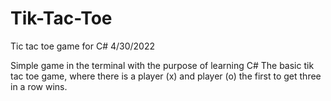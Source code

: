 # Tik-Tac-Toe
Tic tac toe game for C# 4/30/2022

Simple game in the terminal with the purpose of learning C#
The basic tik tac toe game, where there is a player (x) and player (o) the first to get three in a row wins.
